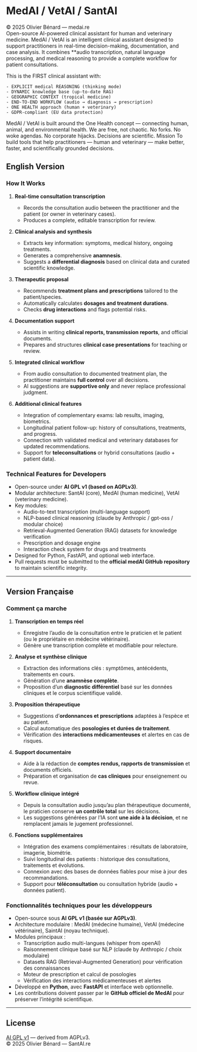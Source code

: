 # MedAI / VetAI / SantAI
© 2025 Olivier Bénard — medai.re  
Open-source AI-powered clinical assistant for human and veterinary medicine.
MedAI  / VetAI is an intelligent clinical assistant designed to support practitioners in real-time decision-making, documentation, and case analysis.
It combines **audio transcription, natural language processing, and medical reasoning to provide a complete workflow for patient consultations.

This is the FIRST clinical assistant with:

    - EXPLICIT medical REASONING (thinking mode)
    - DYNAMIC knowledge base (up-to-date RAG)
    - GEOGRAPHIC CONTEXT (tropical medicine)
    - END-TO-END WORKFLOW (audio → diagnosis → prescription)
    - ONE HEALTH approach (human + veterinary)
    - GDPR-compliant (EU data protection)

MedAI  / VetAI is built around the One Health concept — connecting human, animal, and environmental health.
We are free, not chaotic.
No forks. No woke agendas. No corporate hijacks.
Decisions are scientific.
Mission To build tools that help practitioners — human and veterinary — make better, faster, and scientifically grounded decisions.

## English Version

### How It Works
1. **Real-time consultation transcription**
   - Records the consultation audio between the practitioner and the patient (or owner in veterinary cases).  
   - Produces a complete, editable transcription for review.

2. **Clinical analysis and synthesis**
   - Extracts key information: symptoms, medical history, ongoing treatments.  
   - Generates a comprehensive **anamnesis**.  
   - Suggests a **differential diagnosis** based on clinical data and curated scientific knowledge.

3. **Therapeutic proposal**
   - Recommends **treatment plans and prescriptions** tailored to the patient/species.  
   - Automatically calculates **dosages and treatment durations**.  
   - Checks **drug interactions** and flags potential risks.

4. **Documentation support**
   - Assists in writing **clinical reports, transmission reports**, and official documents.  
   - Prepares and structures **clinical case presentations** for teaching or review.  

5. **Integrated clinical workflow**
   - From audio consultation to documented treatment plan, the practitioner maintains **full control** over all decisions.  
   - AI suggestions are **supportive only** and never replace professional judgment.

6. **Additional clinical features**
   - Integration of complementary exams: lab results, imaging, biometrics.  
   - Longitudinal patient follow-up: history of consultations, treatments, and progress.  
   - Connection with validated medical and veterinary databases for updated recommendations.  
   - Support for **teleconsultations** or hybrid consultations (audio + patient data).

### Technical Features for Developers
- Open-source under **AI GPL v1 (based on AGPLv3)**.  
- Modular architecture: SantAI (core), MedAI (human medicine), VetAI (veterinary medicine).  
- Key modules:  
  - Audio-to-text transcription (multi-language support)  
  - NLP-based clinical reasoning  (claude by Anthropic / gpt-oss / modular choice)
  - Retrieval-Augmented Generation (RAG) datasets for knowledge verification  
  - Prescription and dosage engine  
  - Interaction check system for drugs and treatments  
- Designed for Python, FastAPI, and optional web interface.  
- Pull requests must be submitted to the **official medAI GitHub repository** to maintain scientific integrity.

---

## Version Française

### Comment ça marche
1. **Transcription en temps réel**
   - Enregistre l’audio de la consultation entre le praticien et le patient (ou le propriétaire en médecine vétérinaire).  
   - Génère une transcription complète et modifiable pour relecture.

2. **Analyse et synthèse clinique**
   - Extraction des informations clés : symptômes, antécédents, traitements en cours.  
   - Génération d’une **anamnèse complète**.  
   - Proposition d’un **diagnostic différentiel** basé sur les données cliniques et le corpus scientifique validé.

3. **Proposition thérapeutique**
   - Suggestions d’**ordonnances et prescriptions** adaptées à l’espèce et au patient.  
   - Calcul automatique des **posologies et durées de traitement**.  
   - Vérification des **interactions médicamenteuses** et alertes en cas de risques.

4. **Support documentaire**
   - Aide à la rédaction de **comptes rendus, rapports de transmission** et documents officiels.  
   - Préparation et organisation de **cas cliniques** pour enseignement ou revue.

5. **Workflow clinique intégré**
   - Depuis la consultation audio jusqu’au plan thérapeutique documenté, le praticien conserve **un contrôle total** sur les décisions.  
   - Les suggestions générées par l’IA sont **une aide à la décision**, et ne remplacent jamais le jugement professionnel.

6. **Fonctions supplémentaires**
   - Intégration des examens complémentaires : résultats de laboratoire, imagerie, biométrie.  
   - Suivi longitudinal des patients : historique des consultations, traitements et évolutions.  
   - Connexion avec des bases de données fiables pour mise à jour des recommandations.  
   - Support pour **téléconsultation** ou consultation hybride (audio + données patient).

### Fonctionnalités techniques pour les développeurs
- Open-source sous **AI GPL v1 (basée sur AGPLv3)**.  
- Architecture modulaire : MedAI (médecine humaine), VetAI (médecine vétérinaire), SaintAI (noyau technique).  
- Modules principaux :  
  - Transcription audio multi-langues  (whisper from openAI)
  - Raisonnement clinique basé sur NLP  (claude by Anthropic / choix modulaire)
  - Datasets RAG (Retrieval-Augmented Generation) pour vérification des connaissances  
  - Moteur de prescription et calcul de posologies  
  - Vérification des interactions médicamenteuses et alertes  
- Développé en **Python**, avec **FastAPI** et interface web optionnelle.  
- Les contributions doivent passer par le **GitHub officiel de MedAI** pour préserver l’intégrité scientifique.

---

## License

[AI GPL v1](LICENSE) — derived from AGPLv3.  
© 2025 Olivier Bénard — SantAI.re
